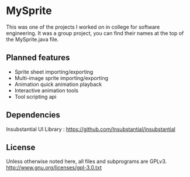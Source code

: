 MySprite
========

This was one of the projects I worked on in college for software engineering. It was a group project, you can find their names at the top of the MySprite.java file.

Planned features
----------------
* Sprite sheet importing/exporting
* Multi-image sprite importing/exporting
* Animation quick animation playback
* Interactive animation tools
* Tool scripting api

Dependencies
------------
Insubstantial UI Library : https://github.com/Insubstantial/insubstantial

License
-------
Unless otherwise noted here, all files and subprograms are GPLv3.
http://www.gnu.org/licenses/gpl-3.0.txt
